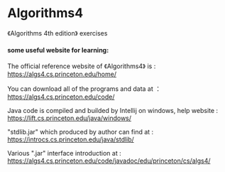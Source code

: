 # Algorithms4
《Algorithms 4th edition》 exercises

#### some useful website for learning:

The official reference website of 《Algorithms4》 is : https://algs4.cs.princeton.edu/home/

You can download all of the programs and data at ：https://algs4.cs.princeton.edu/code/

Java code is compiled and builded by Intellij on windows, help website : https://lift.cs.princeton.edu/java/windows/

"stdlib.jar" which produced by author can find at : https://introcs.cs.princeton.edu/java/stdlib/

Various ".jar" interface introduction at : https://algs4.cs.princeton.edu/code/javadoc/edu/princeton/cs/algs4/
